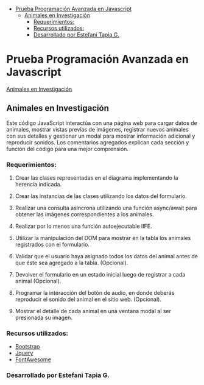 - [Prueba Programación Avanzada en Javascript](#prueba-programación-avanzada-en-javascript)
  - [Animales en Investigación](#animales-en-investigación)
    - [Requerimientos:](#requerimientos)
    - [Recursos utilizados:](#recursos-utilizados)
    - [Desarrollado por Estefani Tapia G.](#desarrollado-por-estefani-tapia-g)

# Prueba Programación Avanzada en Javascript

[Animales en Investigación](/assets/imgs/animales-en-investigacion.png)

## Animales en Investigación

Este código JavaScript interactúa con una página web para cargar datos de animales, mostrar vistas previas de imágenes, registrar nuevos animales con sus detalles y gestionar un modal para mostrar información adicional y reproducir sonidos. Los comentarios agregados explican cada sección y función del código para una mejor comprensión.

### Requerimientos:

1. Crear las clases representadas en el diagrama implementando la herencia indicada.

2. Crear las instancias de las clases utilizando los datos del formulario.

3. Realizar una consulta asíncrona utilizando una función async/await para obtener las imágenes correspondientes a los animales.

4. Realizar por lo menos una función autoejecutable IIFE.

5. Utilizar la manipulación del DOM para mostrar en la tabla los animales registrados con el formulario.

6. Validar que el usuario haya asignado todos los datos del animal antes de que éste sea agregado a la tabla. (Opcional).

7. Devolver el formulario en un estado inicial luego de registrar a cada animal (Opcional).

8. Programar la interacción del botón de audio, en donde deberás reproducir el sonido del animal en el sitio web. (Opcional).

9. Mostrar el detalle de cada animal en una ventana modal al ser presionada su imagen.


### Recursos utilizados:

* [Bootstrap](https://getbootstrap.com/)
* [Jquery](https://jquery.com/)
* [FontAwesome](https://fontawesome.com/)

### Desarrollado por Estefani Tapia G.